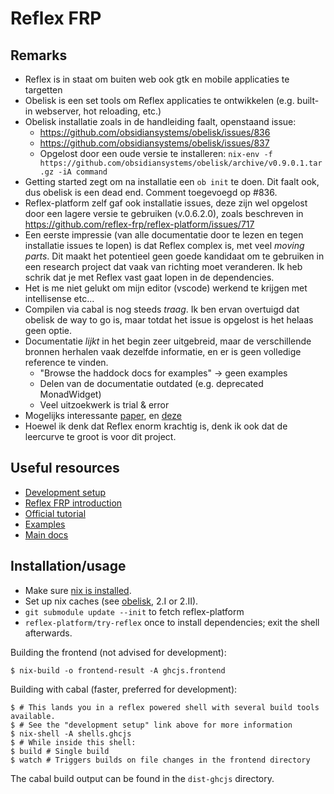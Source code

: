 # Reflex FRP

## Remarks

- Reflex is in staat om buiten web ook gtk en mobile applicaties te targetten
- Obelisk is een set tools om Reflex applicaties te ontwikkelen (e.g. built-in
  webserver, hot reloading, etc.)
- Obelisk installatie zoals in de handleiding faalt, openstaand issue:
  - https://github.com/obsidiansystems/obelisk/issues/836
  - https://github.com/obsidiansystems/obelisk/issues/837
  - Opgelost door een oude versie te installeren:
    `nix-env -f https://github.com/obsidiansystems/obelisk/archive/v0.9.0.1.tar.gz -iA command`
- Getting started zegt om na installatie een `ob init` te doen. Dit faalt ook,
  dus obelisk is een dead end. Comment toegevoegd op #836.
- Reflex-platform zelf gaf ook installatie issues, deze zijn wel opgelost door
  een lagere versie te gebruiken (v.0.6.2.0), zoals beschreven in
  https://github.com/reflex-frp/reflex-platform/issues/717
- Een eerste impressie (van alle documentatie door te lezen en tegen installatie
  issues te lopen) is dat Reflex complex is, met veel *moving parts*. Dit maakt
  het potentieel geen goede kandidaat om te gebruiken in een research project
  dat vaak van richting moet veranderen. Ik heb schrik dat je met Reflex vast
  gaat lopen in de dependencies.
- Het is me niet gelukt om mijn editor (vscode) werkend te krijgen met
  intellisense etc...
- Compilen via cabal is nog steeds *traag*. Ik ben ervan overtuigd dat obelisk
  de way to go is, maar totdat het issue is opgelost is het helaas geen optie.
- Documentatie *lijkt* in het begin zeer uitgebreid, maar de verschillende
  bronnen herhalen vaak dezelfde informatie, en er is geen volledige reference
  te vinden.
  - "Browse the haddock docs for examples" -> geen examples
  - Delen van de documentatie outdated (e.g. deprecated MonadWidget)
  - Veel uitzoekwerk is trial & error
- Mogelijks interessante
  [paper](https://futureofcoding.org/papers/comprehensible-frp/comprehensible-frp.pdf),
  en [deze](https://lirias.kuleuven.be/retrieve/466587)
- Hoewel ik denk dat Reflex enorm krachtig is, denk ik ook dat de leercurve te
  groot is voor dit project.

## Useful resources

- [Development setup](https://github.com/reflex-frp/reflex-platform/blob/develop/docs/project-development.rst)
- [Reflex FRP introduction](https://github.com/hansroland/reflex-dom-inbits/blob/master/tutorial.md)
- [Official tutorial](https://reflex-frp.org/tutorial)
- [Examples](https://examples.reflex-frp.org/examples)
- [Main docs](http://docs.reflex-frp.org/en/latest/reflex_docs.html)

## Installation/usage

- Make sure [nix is installed](https://nixos.org/download.html).
- Set up nix caches (see
  [obelisk](https://github.com/obsidiansystems/obelisk#installing-obelisk), 2.I
  or 2.II).
- `git submodule update --init` to fetch reflex-platform
- `reflex-platform/try-reflex` once to install dependencies; exit the shell
  afterwards.

Building the frontend (not advised for development):

```
$ nix-build -o frontend-result -A ghcjs.frontend
```

Building with cabal (faster, preferred for development):

```
$ # This lands you in a reflex powered shell with several build tools available.
$ # See the "development setup" link above for more information
$ nix-shell -A shells.ghcjs
$ # While inside this shell:
$ build # Single build
$ watch # Triggers builds on file changes in the frontend directory
```

The cabal build output can be found in the `dist-ghcjs` directory.
